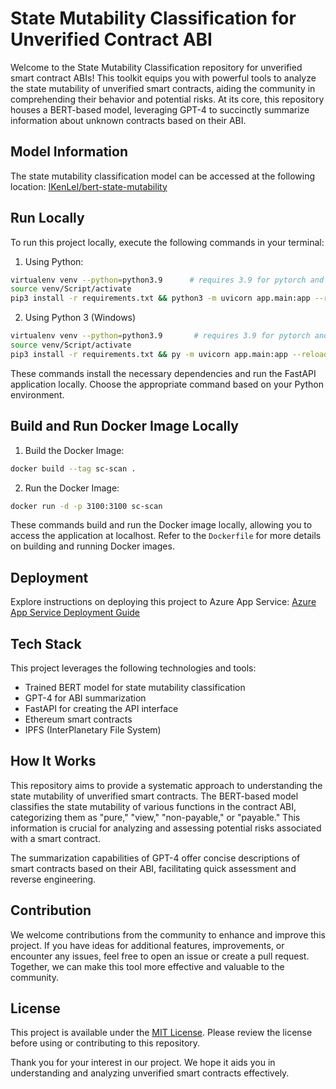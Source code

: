 # State Mutability Classification for Unverified Contract ABI

Welcome to the State Mutability Classification repository for unverified smart contract ABIs! This toolkit equips you with powerful tools to analyze the state mutability of unverified smart contracts, aiding the community in comprehending their behavior and potential risks. At its core, this repository houses a BERT-based model, leveraging GPT-4 to succinctly summarize information about unknown contracts based on their ABI.

## Model Information

The state mutability classification model can be accessed at the following location: [IKenLeI/bert-state-mutability](https://huggingface.co/IKenLeI/bert-state-mutability)

## Run Locally

To run this project locally, execute the following commands in your terminal:

1. Using Python:

```bash
virtualenv venv --python=python3.9      # requires 3.9 for pytorch and docker
source venv/Script/activate
pip3 install -r requirements.txt && python3 -m uvicorn app.main:app --reload --loop asyncio
```

2. Using Python 3 (Windows)

```bash
virtualenv venv --python=python3.9       # requires 3.9 for pytorch and docker
source venv/Script/activate
pip3 install -r requirements.txt && py -m uvicorn app.main:app --reload --loop asyncio
```

These commands install the necessary dependencies and run the FastAPI application locally. Choose the appropriate command based on your Python environment.

## Build and Run Docker Image Locally

1. Build the Docker Image:

```bash
docker build --tag sc-scan .
```

2. Run the Docker Image:

```bash
docker run -d -p 3100:3100 sc-scan
```

These commands build and run the Docker image locally, allowing you to access the application at localhost. Refer to the `Dockerfile` for more details on building and running Docker images.

## Deployment

Explore instructions on deploying this project to Azure App Service: [Azure App Service Deployment Guide](https://learn.microsoft.com/en-us/azure/developer/python/tutorial-containerize-simple-web-app-for-app-service?tabs=web-app-flask#create-a-resource-group-and-azure-container-registry)

## Tech Stack

This project leverages the following technologies and tools:

- Trained BERT model for state mutability classification
- GPT-4 for ABI summarization
- FastAPI for creating the API interface
- Ethereum smart contracts
- IPFS (InterPlanetary File System)

## How It Works

This repository aims to provide a systematic approach to understanding the state mutability of unverified smart contracts. The BERT-based model classifies the state mutability of various functions in the contract ABI, categorizing them as "pure," "view," "non-payable," or "payable." This information is crucial for analyzing and assessing potential risks associated with a smart contract.

The summarization capabilities of GPT-4 offer concise descriptions of smart contracts based on their ABI, facilitating quick assessment and reverse engineering.

## Contribution

We welcome contributions from the community to enhance and improve this project. If you have ideas for additional features, improvements, or encounter any issues, feel free to open an issue or create a pull request. Together, we can make this tool more effective and valuable to the community.

## License

This project is available under the [MIT License](LICENSE). Please review the license before using or contributing to this repository.

Thank you for your interest in our project. We hope it aids you in understanding and analyzing unverified smart contracts effectively.
